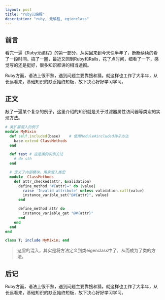 ```yaml
---
layout: post
title: "ruby元编程"
description: "ruby, 元编程, egienclass"
---
```


## 前言

看完一遍《Ruby元编程》的第一部分，从买回来到今天快半年了，断断续续的看了一段时间。搞了一圈，最近又回到Ruby和Rails，花了点时间，细看了一下，感觉写的还是挺好，很多知识都讲的相当透彻。

Ruby方面，语法上很不熟，遇到问题主要靠搜和猜，就这样也工作了大半年，从长远看来，基础知识的缺乏始终短板，故下决心好好学习学习。

## 正文

敲了一遍某个复杂的例子，这里介绍的知识就是关于过滤器属性访问器等类宏的实现方法。

```ruby
# 类扩展混入的例子
module MyMixin
  def self.included(base)    # 使用Module#included钩子方法 
    base.extend ClassMethods
  end

  def test # 这是类的实例方法
    # do sth
  end

  # 定义了内部模块，用来混入类宏
  module  ClassMethods
    def attr_checked(attr, &validation)
      define_method "#{attr}=" do |value|
        raise 'Invalid attribute' unless validation.call(value)
        instance_varible_set("@#{attr}", value)
      end

      define_method attr do 
        instance_variable_get "@#{attr}"
      end
    end
  end
end

class T; include MyMixin; end
```

> 这里的混入，其实是将方法定义到类eigenclass中了，从而成为了类的方法。

## 后记

Ruby方面，语法上很不熟，遇到问题主要靠搜和猜，就这样也工作了大半年，从长远看来，基础知识的缺乏始终短板，故下决心好好学习学习。


